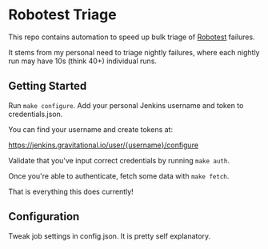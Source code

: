 # Robotest Triage

This repo contains automation to speed up bulk triage of
[Robotest](https://github.com/gravitational/robotest/) failures.

It stems from my personal need to triage nightly failures, where
each nightly run may have 10s (think 40+) individual runs.

## Getting Started
Run `make configure`. Add your personal Jenkins username and token to credentials.json.

You can find your username and create tokens at:

https://jenkins.gravitational.io/user/{username}/configure

Validate that you've input correct credentials by running `make auth`.

Once you're able to authenticate, fetch some data with `make fetch`.

That is everything this does currently!

## Configuration
Tweak job settings in config.json.  It is pretty self explanatory.

